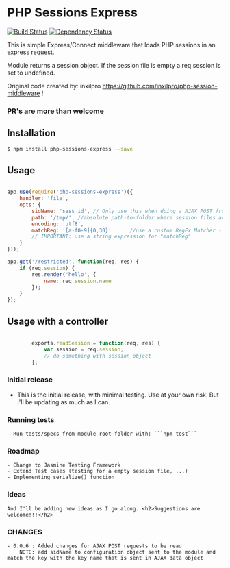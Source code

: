 # PHP Sessions Express

[![Build Status](https://travis-ci.org/nVVEBd/php-sessions-express.svg?branch=master)](https://travis-ci.org/nVVEBd/php-sessions-express)	[![Dependency Status](https://david-dm.org/nVVEBd/php-sessions-express.svg)](https://david-dm.org/nVVEBd/php-sessions-express)

This is simple Express/Connect middleware that loads PHP sessions in
an express request.

Module returns a session object. If the session file is empty a req.session is set to undefined.

Original code created by: inxilpro https://github.com/inxilpro/php-session-middleware !

<h3>PR's are more than welcome</h3>

## Installation

``` bash
$ npm install php-sessions-express --save
```

## Usage

``` js

app.use(require('php-sessions-express')({
	handler: 'file',
	opts: {
		sidName: 'sess_id', // Only use this when doing a AJAX POST from other domain - else delete this config key-pair
		path: '/tmp/', //absolute path-to-folder where session files are stored
		encoding: 'utf8',
		matchReg: '[a-f0-9]{0,30}' 		//use a custom RegEx Matcher - default is /[a-f0-9]{32,40}/i
		// IMPORTANT: use a string expression for "matchReg"
	}
}));

app.get('/restricted', function(req, res) {
	if (req.session) {
		res.render('hello', {
			name: req.session.name
		});
	}
});

```

## Usage with a controller

``` js

		exports.readSession = function(req, res) {
			var session = req.session;
			// do something with session object
		};

```
### Initial release
  - This is the initial release, with minimal testing.  Use at your own risk. But I'll be updating as much as I can.

### Running tests
	- Run tests/specs from module root folder with: ```npm test```

### Roadmap
	- Change to Jasmine Testing Framework
	- Extend Test cases (testing for a empty session file, ...)
	- Implementing serialize() function

### Ideas
	And I'll be adding new ideas as I go along. <h2>Suggestions are welcome!!!</h2>

### CHANGES
	- 0.0.6 : Added changes for AJAX POST requests to be read
		NOTE: add sidName to configuration object sent to the module and match the key with the key name that is sent in AJAX data object
